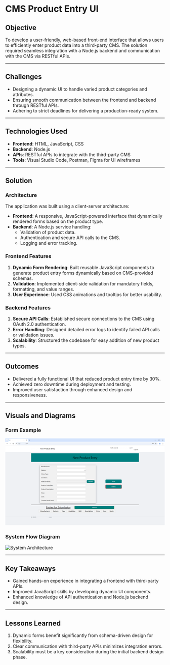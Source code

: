 # CMS Product Entry UI

## Objective
To develop a user-friendly, web-based front-end interface that allows users to efficiently enter product data into a third-party CMS. The solution required seamless integration with a Node.js backend and communication with the CMS via RESTful APIs.

---

## Challenges
- Designing a dynamic UI to handle varied product categories and attributes.
- Ensuring smooth communication between the frontend and backend through RESTful APIs.
- Adhering to strict deadlines for delivering a production-ready system.

---

## Technologies Used
- **Frontend**: HTML, JavaScript, CSS
- **Backend**: Node.js
- **APIs**: RESTful APIs to integrate with the third-party CMS
- **Tools**: Visual Studio Code, Postman, Figma for UI wireframes

---

## Solution

### **Architecture**
The application was built using a client-server architecture:
- **Frontend**: A responsive, JavaScript-powered interface that dynamically rendered forms based on the product type.
- **Backend**: A Node.js service handling:
  - Validation of product data.
  - Authentication and secure API calls to the CMS.
  - Logging and error tracking.

### **Frontend Features**
1. **Dynamic Form Rendering**: Built reusable JavaScript components to generate product entry forms dynamically based on CMS-provided schemas.
2. **Validation**: Implemented client-side validation for mandatory fields, formatting, and value ranges.
3. **User Experience**: Used CSS animations and tooltips for better usability.

### **Backend Features**
1. **Secure API Calls**: Established secure connections to the CMS using OAuth 2.0 authentication.
2. **Error Handling**: Designed detailed error logs to identify failed API calls or validation issues.
3. **Scalability**: Structured the codebase for easy addition of new product types.

---

## Outcomes
- Delivered a fully functional UI that reduced product entry time by 30%.
- Achieved zero downtime during deployment and testing.
- Improved user satisfaction through enhanced design and responsiveness.

---

## Visuals and Diagrams
### **Form Example**
![Form Example](../media/cms-ui-screenshot.png)

### **System Flow Diagram**
![System Architecture](../media/cms-ui-architecture.png)

---

## Key Takeaways
- Gained hands-on experience in integrating a frontend with third-party APIs.
- Improved JavaScript skills by developing dynamic UI components.
- Enhanced knowledge of API authentication and Node.js backend design.

---

## Lessons Learned
1. Dynamic forms benefit significantly from schema-driven design for flexibility.
2. Clear communication with third-party APIs minimizes integration errors.
3. Scalability must be a key consideration during the initial backend design phase.

